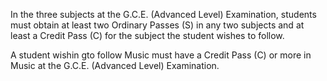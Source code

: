 In the three subjects at the G.C.E. (Advanced Level) Examination, students must obtain at least
two Ordinary Passes (S) in any two subjects and at least a Credit Pass (C) for the subject the
student wishes to follow. 

A student wishin gto follow Music must have a Credit Pass (C) or more in Music at the G.C.E. (Advanced Level)
Examination. 